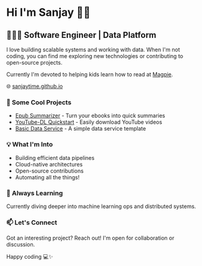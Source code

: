 # Hi I'm Sanjay 👋🏾

## 👨🏾‍💻 Software Engineer | Data Platform

I love building scalable systems and working with data. When I'm not coding, you can find me exploring new technologies or contributing to open-source projects.

Currently I'm devoted to helping kids learn how to read at [Magpie](magpie.org).

🌐 [sanjaytime.github.io](https://sanjaytime.github.io)

### 🚀 Some Cool Projects

- [Epub Summarizer](https://github.com/sanjaytime/epub-summarizer) - Turn your ebooks into quick summaries
- [YouTube-DL Quickstart](https://github.com/sanjaytime/youtube-dl-quickstart) - Easily download YouTube videos
- [Basic Data Service](https://github.com/sanjaytime/basic-data-service) - A simple data service template

### 💡 What I'm Into

- Building efficient data pipelines
- Cloud-native architectures
- Open-source contributions
- Automating all the things!

### 🌱 Always Learning

Currently diving deeper into machine learning ops and distributed systems.

### 📫 Let's Connect

Got an interesting project? Reach out! I'm open for collaboration or discussion.

Happy coding 💻✨
